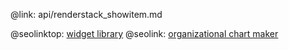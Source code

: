 @link: api/renderstack_showitem.md

@seolinktop: [widget library](https://webix.com)
@seolink: [organizational chart maker](https://webix.com/widget/organogram/)